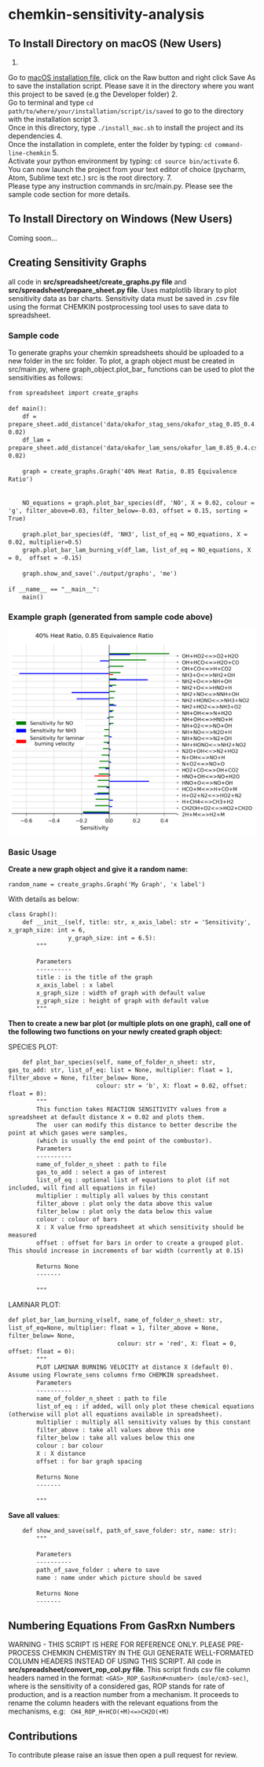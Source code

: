 # chemkin-sensitivity-analysis

## To Install Directory on macOS (New Users)
1.  
Go to [macOS installation file](https://github.com/marina8888/chemkin-sensitivity-analysis/blob/master/install_files/macos_install.sh), click on the Raw button and right click Save As to save the installation script. Please save it in the directory where you want this project to be saved (e.g the Developer folder)
2.  
Go to terminal and type `cd path/to/where/your/installation/script/is/saved` to go to the directory with the installation script
3.  
Once in this directory, type `./install_mac.sh` to install the project and its dependencies 
4.  
Once the installation in complete, enter the folder by typing: `cd command-line-chemkin`
5.  
Activate your python environment by typing: `cd source bin/activate`
6.  
You can now launch the project from your text editor of choice (pycharm, Atom, Sublime text etc.) src is the root directory.
7.  
Please type any instruction commands in src/main.py. Please see the sample code section for more details.

## To Install Directory on Windows (New Users)
Coming soon...


## Creating Sensitivity Graphs
all code in __src/spreadsheet/create_graphs.py file__ and __src/spreadsheet/prepare_sheet.py file__.
Uses matplotlib library to plot sensitivity data as bar charts. Sensitivity data must be saved in .csv file using the format CHEMKIN postprocessing tool uses to save data to spreadsheet.


### Sample code
To generate graphs your chemkin spreadsheets should be uploaded to a new folder in the src folder. To plot, a graph object must be created in src/main.py, where graph_object.plot_bar_ functions can be used to plot the sensitivities as follows:
```
from spreadsheet import create_graphs

def main():
    df = prepare_sheet.add_distance('data/okafor_stag_sens/okafor_stag_0.85_0.4.csv', 0.02)
    df_lam = prepare_sheet.add_distance('data/okafor_lam_sens/okafor_lam_0.85_0.4.csv', 0.02)

    graph = create_graphs.Graph('40% Heat Ratio, 0.85 Equivalence Ratio')


    NO_equations = graph.plot_bar_species(df, 'NO', X = 0.02, colour = 'g', filter_above=0.03, filter_below=-0.03, offset = 0.15, sorting = True)

    graph.plot_bar_species(df, 'NH3', list_of_eq = NO_equations, X = 0.02, multiplier=0.5)
    graph.plot_bar_lam_burning_v(df_lam, list_of_eq = NO_equations, X = 0,  offset = -0.15)

    graph.show_and_save('./output/graphs', 'me')

if __name__ == "__main__":
    main()
```

### Example graph (generated from sample code above)

![Sample code graph](website_images/test.png)

### Basic Usage

__Create a new graph object and give it a random name:__

```
random_name = create_graphs.Graph('My Graph', 'x label')
```
With details as below: 

```
class Graph():
    def __init__(self, title: str, x_axis_label: str = 'Sensitivity', x_graph_size: int = 6,
                 y_graph_size: int = 6.5):
        """
        
        Parameters
        ----------
        title : is the title of the graph
        x_axis_label : x label
        x_graph_size : width of graph with default value
        y_graph_size : height of graph with default value
        """
```

__Then to create a new bar plot (or multiple plots on one graph), call one of the following two functions on your newly created graph object:__

SPECIES PLOT: 
```buildoutcfg
    def plot_bar_species(self, name_of_folder_n_sheet: str, gas_to_add: str, list_of_eq: list = None, multiplier: float = 1, filter_above = None, filter_below= None,
                         colour: str = 'b', X: float = 0.02, offset: float = 0):
        """
        This function takes REACTION SENSITIVITY values from a spreadsheet at default distance X = 0.02 and plots them.
        The  user can modify this distance to better describe the point at which gases were samples,
        (which is usually the end point of the combustor).
        Parameters
        ----------
        name_of_folder_n_sheet : path to file
        gas_to_add : select a gas of interest
        list_of_eq : optional list of equations to plot (if not included, will find all equations in file)
        multiplier : multiply all values by this constant
        filter_above : plot only the data above this value
        filter_below : plot only the data below this value 
        colour : colour of bars
        X : X value frmo spreadsheet at which sensitivity should be measured
        offset : offset for bars in order to create a grouped plot. This should increase in increments of bar width (currently at 0.15)

        Returns None
        -------

        """
```

LAMINAR PLOT: 

```
def plot_bar_lam_burning_v(self, name_of_folder_n_sheet: str, list_of_eq=None, multiplier: float = 1, filter_above = None, filter_below= None,
                               colour: str = 'red', X: float = 0, offset: float = 0):
        """
        PLOT LAMINAR BURNING VELOCITY at distance X (default 0). Assume using Flowrate_sens columns frmo CHEMKIN spreadsheet.
        Parameters
        ----------
        name_of_folder_n_sheet : path to file
        list_of_eq : if added, will only plot these chemical equations (otherwise will plot all equations available in spreadsheet).
        multiplier : multiply all sensitivity values by this constant
        filter_above : take all values above this one
        filter_below : take all values below this one
        colour : bar colour
        X : X distance
        offset : for bar graph spacing

        Returns None
        -------

        """
```
__Save all values__:

```
    def show_and_save(self, path_of_save_folder: str, name: str):
        """

        Parameters
        ----------
        path_of_save_folder : where to save
        name : name under which picture should be saved

        Returns None
        -------

```

## Numbering Equations From GasRxn Numbers
WARNING - THIS SCRIPT IS HERE FOR REFERENCE ONLY. PLEASE PRE-PROCESS CHEMKIN CHEMISTRY IN THE GUI GENERATE WELL-FORMATED COLUMN HEADERS INSTEAD OF USING THIS SCRIPT. 
All code in __src/spreadsheet/convert_rop_col.py file__.
This script finds csv file column headers named in the format: `<GAS>_ROP_GasRxn#<number> (mole/cm3-sec)`, where <GAS> is the sensitivity of a considered gas, ROP stands for rate of production, and <number> is a reaction number from a mechanism. 
  It proceeds to rename the column headers with the relevant equations from the mechanisms, e.g: 
  ` CH4_ROP_H+HCO(+M)<=>CH2O(+M)`
    
## Contributions
To contribute please raise an issue then open a pull request for review. 
